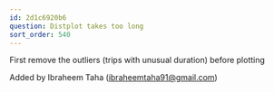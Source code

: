 ```yaml
---
id: 2d1c6920b6
question: Distplot takes too long
sort_order: 540
---
```


First remove the outliers (trips with unusual duration) before plotting

Added by Ibraheem Taha ([ibraheemtaha91@gmail.com](mailto:ibraheemtaha91@gmail.com))

